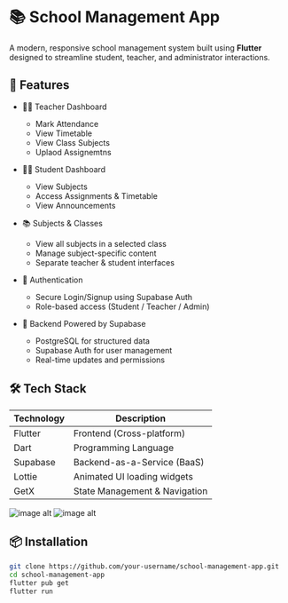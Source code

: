 # 📚 School Management App

A modern, responsive school management system built using **Flutter** designed to streamline student, teacher, and administrator interactions.

## 🚀 Features

- 👨‍🏫 Teacher Dashboard
  - Mark Attendance
  - View Timetable
  - View Class Subjects
  - Uplaod Assignemtns

- 🧑‍🎓 Student Dashboard
  - View Subjects
  - Access Assignments & Timetable
  - View Announcements

- 📚 Subjects & Classes
  - View all subjects in a selected class
  - Manage subject-specific content
  - Separate teacher & student interfaces

- 🔐 Authentication
  - Secure Login/Signup using Supabase Auth
  - Role-based access (Student / Teacher / Admin)

- 💾 Backend Powered by Supabase
  - PostgreSQL for structured data
  - Supabase Auth for user management
  - Real-time updates and permissions

## 🛠️ Tech Stack

| Technology | Description                    |
|------------|--------------------------------|
| Flutter    | Frontend (Cross-platform)      |
| Dart       | Programming Language           |
| Supabase   | Backend-as-a-Service (BaaS)    |
| Lottie     | Animated UI loading widgets    |
| GetX       | State Management & Navigation  |



![image alt](https://github.com/AbdulSalam78976/School-Management-App/blob/bb706cb49308d34adfa5b54d420732013694930b/screenshots/IMG-20250730-WA0045.jpg)
![image alt](https://github.com/AbdulSalam78976/School-Management-App/blob/bb706cb49308d34adfa5b54d420732013694930b/screenshots/IMG-20250730-WA0044.jpg)

## 📦 Installation

```bash
git clone https://github.com/your-username/school-management-app.git
cd school-management-app
flutter pub get
flutter run
